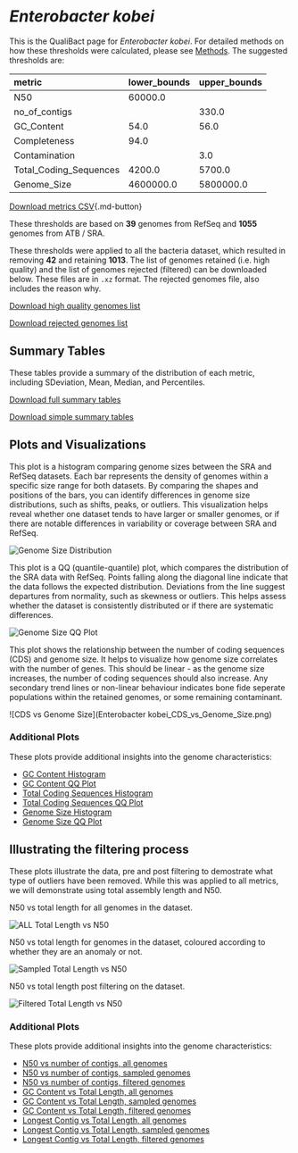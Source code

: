 # *Enterobacter kobei*

This is the QualiBact page for *Enterobacter kobei*. For detailed methods on how these thresholds were calculated, please see [Methods](../../methods.md).
The suggested thresholds are: 

| metric                 | lower_bounds   | upper_bounds   |
|:-----------------------|:---------------|:---------------|
| N50                    | 60000.0        |                |
| no_of_contigs          |                | 330.0          |
| GC_Content             | 54.0           | 56.0           |
| Completeness           | 94.0           |                |
| Contamination          |                | 3.0            |
| Total_Coding_Sequences | 4200.0         | 5700.0         |
| Genome_Size            | 4600000.0      | 5800000.0      |

[Download metrics CSV](Enterobacter_kobei_metrics.csv){.md-button}


These thresholds are based on **39** genomes from RefSeq and **1055** genomes from ATB / SRA.

These thresholds were applied to all the bacteria dataset, which resulted in removing **42** and retaining **1013**.
The list of genomes retained (i.e. high quality) and the list of genomes rejected (filtered) can be downloaded below. These files are in `.xz` format. The rejected genomes file, also includes the reason why.

[Download high quality genomes list](Enterobacter_kobei_high_quality_genomes.csv.xz)


[Download rejected genomes list](Enterobacter_kobei_filtered_out_genomes.csv.xz)



## Summary Tables
These tables provide a summary of the distribution of each metric, including SDeviation, Mean, Median, and Percentiles.

[Download full summary tables](summary.csv)

[Download simple summary tables](selected_summary.csv)

## Plots and Visualizations

This plot is a histogram comparing genome sizes between the SRA and RefSeq datasets. Each bar represents the density of genomes within a specific size range for both datasets. By comparing the shapes and positions of the bars, you can identify differences in genome size distributions, such as shifts, peaks, or outliers. This visualization helps reveal whether one dataset tends to have larger or smaller genomes, or if there are notable differences in variability or coverage between SRA and RefSeq.

![Genome Size Distribution](Genome_Size_refseq_histogram_kde.png)

This plot is a QQ (quantile-quantile) plot, which compares the distribution of the SRA data with RefSeq. Points falling along the diagonal line indicate that the data follows the expected distribution. Deviations from the line suggest departures from normality, such as skewness or outliers. This helps assess whether the dataset is consistently distributed or if there are systematic differences.

![Genome Size QQ Plot](Genome_Size_refseq_qqplot.png)

This plot shows the relationship between the number of coding sequences (CDS) and genome size. It helps to visualize how genome size correlates with the number of genes. This should be linear - as the genome size increases, the number of coding sequences should also increase. Any secondary trend lines or non-linear behaviour indicates bone fide seperate populations within the retained genomes, or some remaining contaminant. 

![CDS vs Genome Size](Enterobacter kobei_CDS_vs_Genome_Size.png)

### Additional Plots

These plots provide additional insights into the genome characteristics:

- [GC Content Histogram](GC_Content_refseq_histogram_kde.png)
- [GC Content QQ Plot](GC_Content_refseq_qqplot.png)
- [Total Coding Sequences Histogram](Total_Coding_Sequences_refseq_histogram_kde.png)
- [Total Coding Sequences QQ Plot](Total_Coding_Sequences_refseq_qqplot.png)
- [Genome Size Histogram](Genome_Size_refseq_histogram_kde.png)
- [Genome Size QQ Plot](Genome_Size_refseq_qqplot.png)
## Illustrating the filtering process
These plots illustrate the data, pre and post filtering to demostrate what type of outliers have been removed. While this was applied to all metrics, we will demonstrate using total assembly length and N50.

N50 vs total length for all genomes in the dataset.

![ALL Total Length vs N50](Enterobacter_kobei_all_total_length_N50.png)

N50 vs total length for genomes in the dataset, coloured according to whether they are an anomaly or not.

![Sampled Total Length vs N50](Enterobacter_kobei_sample_total_length_N50.png)

N50 vs total length post filtering on the dataset.

![Filtered Total Length vs N50](Enterobacter_kobei_filt_total_length_N50.png)

### Additional Plots

These plots provide additional insights into the genome characteristics:

- [N50 vs number of contigs, all genomes](Enterobacter_kobei_all_N50_number.png)
- [N50 vs number of contigs, sampled genomes](Enterobacter_kobei_sample_N50_number.png)
- [N50 vs number of contigs, filtered genomes](Enterobacter_kobei_filt_N50_number.png)
- [GC Content vs Total Length, all genomes](Enterobacter_kobei_all_total_length_GC_Content.png)
- [GC Content vs Total Length, sampled genomes](Enterobacter_kobei_sample_total_length_GC_Content.png)
- [GC Content vs Total Length, filtered genomes](Enterobacter_kobei_filt_total_length_GC_Content.png)
- [Longest Contig vs Total Length, all genomes](Enterobacter_kobei_all_total_length_longest.png)
- [Longest Contig vs Total Length, sampled genomes](Enterobacter_kobei_sample_total_length_longest.png)
- [Longest Contig vs Total Length, filtered genomes](Enterobacter_kobei_filt_total_length_longest.png)
